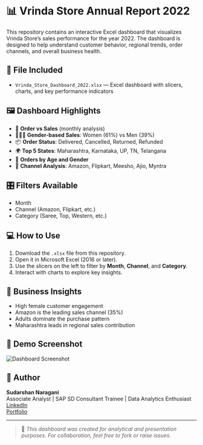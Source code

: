 # 📊 Vrinda Store Annual Report 2022

This repository contains an interactive Excel dashboard that visualizes Vrinda Store’s sales performance for the year 2022. The dashboard is designed to help understand customer behavior, regional trends, order channels, and overall business health.

## 📂 File Included

- `Vrinda_Store_Dashboard_2022.xlsx` — Excel dashboard with slicers, charts, and key performance indicators

## 🖼️ Dashboard Highlights

- 📅 **Order vs Sales** (monthly analysis)
- 👩‍🦰👨 **Gender-based Sales**: Women (61%) vs Men (39%)
- 📦 **Order Status**: Delivered, Cancelled, Returned, Refunded
- 🌍 **Top 5 States**: Maharashtra, Karnataka, UP, TN, Telangana
- 🎯 **Orders by Age and Gender**
- 🛒 **Channel Analysis**: Amazon, Flipkart, Meesho, Ajio, Myntra

## 🎛️ Filters Available

- Month
- Channel (Amazon, Flipkart, etc.)
- Category (Saree, Top, Western, etc.)

## 💻 How to Use

1. Download the `.xlsx` file from this repository.
2. Open it in Microsoft Excel (2016 or later).
3. Use the slicers on the left to filter by **Month**, **Channel**, and **Category**.
4. Interact with charts to explore key insights.

## 🧠 Business Insights

- High female customer engagement
- Amazon is the leading sales channel (35%)
- Adults dominate the purchase pattern
- Maharashtra leads in regional sales contribution

## 🔗 Demo Screenshot

![Dashboard Screenshot]("imagesscreenshot1.png")

## 👤 Author

**Sudarshan Naragani**  
Associate Analyst | SAP SD Consultant Trainee | Data Analytics Enthusiast  
[LinkedIn](https://www.linkedin.com/in/sudarshan-naragani/)  
[Portfolio](https://suda1928.github.io/)

---

> 📄 *This dashboard was created for analytical and presentation purposes. For collaboration, feel free to fork or raise issues.*

